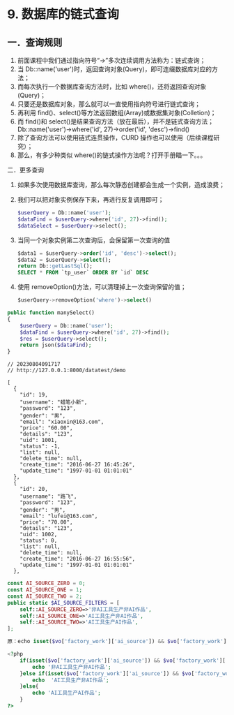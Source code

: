 # 9. 数据库的链式查询

## 一．查询规则

1. 前面课程中我们通过指向符号“->”多次连续调用方法称为：链式查询； 
2. 当 Db::name('user')时，返回查询对象(Query)，即可连缀数据库对应的方法； 
3. 而每次执行一个数据库查询方法时，比如 where()，还将返回查询对象(Query)； 
4. 只要还是数据库对象，那么就可以一直使用指向符号进行链式查询； 
5. 再利用 find()、select()等方法返回数组(Array)或数据集对象(Colletion)；
6. 而 find()和 select()是结果查询方法（放在最后），并不是链式查询方法； Db::name('user')->where('id', 27)->order('id', 'desc')->find()
7. 除了查询方法可以使用链式连贯操作，CURD 操作也可以使用（后续课程研究）；
8. 那么，有多少种类似 where()的链式操作方法呢？打开手册瞄一下。。。

二．更多查询 

1. 如果多次使用数据库查询，那么每次静态创建都会生成一个实例，造成浪费； 

2. 我们可以把对象实例保存下来，再进行反复调用即可；

   ```php
   $userQuery = Db::name('user');
   $dataFind = $userQuery->where('id', 27)->find();
   $dataSelect = $userQuery->select();
   ```

3. 当同一个对象实例第二次查询后，会保留第一次查询的值

   ```sql
   $data1 = $userQuery->order('id', 'desc')->select();
   $data2 = $userQuery->select();
   return Db::getLastSql();
   SELECT * FROM `tp_user` ORDER BY `id` DESC
   ```

4. 使用 removeOption()方法，可以清理掉上一次查询保留的值； 

   ```sql
   $userQuery->removeOption('where')->select()
   ```

   







```php
public function manySelect()
{
    $userQuery = Db::name('user');
    $dataFind = $userQuery->where('id', 27)->find();
    $res = $userQuery->select();
    return json($dataFind);
}
```



```sqlite
// 20230804091717
// http://127.0.0.1:8000/datatest/demo

[
  {
    "id": 19,
    "username": "蜡笔小新",
    "password": "123",
    "gender": "男",
    "email": "xiaoxin@163.com",
    "price": "60.00",
    "details": "123",
    "uid": 1001,
    "status": -1,
    "list": null,
    "delete_time": null,
    "create_time": "2016-06-27 16:45:26",
    "update_time": "1997-01-01 01:01:01"
  },
  {
    "id": 20,
    "username": "路飞",
    "password": "123",
    "gender": "男",
    "email": "lufei@163.com",
    "price": "70.00",
    "details": "123",
    "uid": 1002,
    "status": 0,
    "list": null,
    "delete_time": null,
    "create_time": "2016-06-27 16:55:56",
    "update_time": "1997-01-01 01:01:01"
  },
```





















```php
const AI_SOURCE_ZERO = 0;
const AI_SOURCE_ONE = 1;
const AI_SOURCE_TWO = 2;
public static $AI_SOURCE_FILTERS = [
    self::AI_SOURCE_ZERO=>'非AI工具生产非AI作品',
    self::AI_SOURCE_ONE=>'AI工具生产非AI作品',
    self::AI_SOURCE_TWO=>'AI工具生产AI作品',
];
```



```php
原：echo isset($vo['factory_work']['ai_source']) && $vo['factory_work']['ai_source'] == 1 ? 'AI工具生产非AI作品' : '非AI工具生产非AI作品';

<?php
    if(isset($vo['factory_work']['ai_source']) && $vo['factory_work']['ai_source'] == 0){
        echo '非AI工具生产非AI作品';
    }else if(isset($vo['factory_work']['ai_source']) && $vo['factory_work']['ai_source'] == 1){
        echo  'AI工具生产非AI作品';
    }else{
        echo 'AI工具生产AI作品';
    }
?>
```

